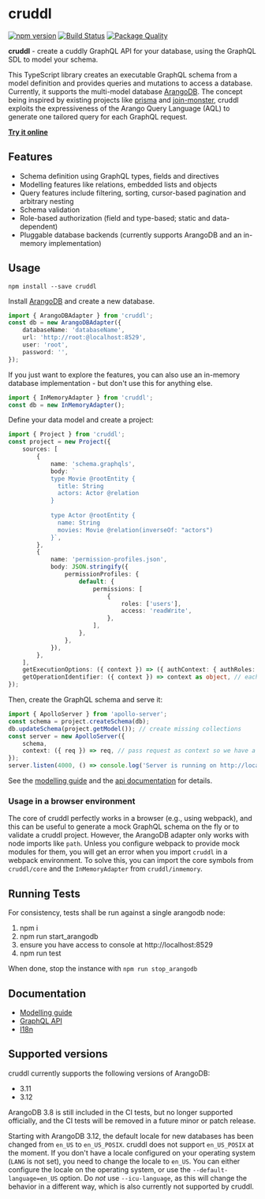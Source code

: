 # cruddl

[![npm version](https://badge.fury.io/js/cruddl.svg)](https://npmjs.org/cruddl)
[![Build Status](https://github.com/AEB-labs/cruddl/workflows/CI/badge.svg)](https://github.com/AEB-labs/cruddl/actions?query=branch%3Amain)
[![Package Quality](https://npm.packagequality.com/shield/cruddl.svg)](https://packagequality.com/#?package=cruddl)

**cruddl** - create a cuddly GraphQL API for your database, using the GraphQL SDL to model your
schema.

This TypeScript library creates an executable GraphQL schema from a model definition and provides
queries and mutations to access a database. Currently, it supports the multi-model database
[ArangoDB](https://www.arangodb.com/). The concept being inspired by existing projects like
[prisma](https://github.com/graphcool/prisma) and
[join-monster](https://github.com/stems/join-monster), cruddl exploits the expressiveness of the
Arango Query Language (AQL) to generate one tailored query for each GraphQL request.

**[Try it online](https://aeb-labs.github.io/cruddl/)**

## Features

-   Schema definition using GraphQL types, fields and directives
-   Modelling features like relations, embedded lists and objects
-   Query features include filtering, sorting, cursor-based pagination and arbitrary nesting
-   Schema validation
-   Role-based authorization (field and type-based; static and data-dependent)
-   Pluggable database backends (currently supports ArangoDB and an in-memory implementation)

## Usage

```
npm install --save cruddl
```

Install [ArangoDB](https://www.arangodb.com/) and create a new database.

```typescript
import { ArangoDBAdapter } from 'cruddl';
const db = new ArangoDBAdapter({
    databaseName: 'databaseName',
    url: 'http://root:@localhost:8529',
    user: 'root',
    password: '',
});
```

If you just want to explore the features, you can also use an in-memory database implementation -
but don't use this for anything else.

```typescript
import { InMemoryAdapter } from 'cruddl';
const db = new InMemoryAdapter();
```

Define your data model and create a project:

```typescript
import { Project } from 'cruddl';
const project = new Project({
    sources: [
        {
            name: 'schema.graphqls',
            body: `
            type Movie @rootEntity {
              title: String
              actors: Actor @relation
            }
            
            type Actor @rootEntity {
              name: String
              movies: Movie @relation(inverseOf: "actors")
            }`,
        },
        {
            name: 'permission-profiles.json',
            body: JSON.stringify({
                permissionProfiles: {
                    default: {
                        permissions: [
                            {
                                roles: ['users'],
                                access: 'readWrite',
                            },
                        ],
                    },
                },
            }),
        },
    ],
    getExecutionOptions: ({ context }) => ({ authContext: { authRoles: ['users'] } }),
    getOperationIdentifier: ({ context }) => context as object, // each operation is executed with an unique context object
});
```

Then, create the GraphQL schema and serve it:

```typescript
import { ApolloServer } from 'apollo-server';
const schema = project.createSchema(db);
db.updateSchema(project.getModel()); // create missing collections
const server = new ApolloServer({
    schema,
    context: ({ req }) => req, // pass request as context so we have a unique context object for each operation
});
server.listen(4000, () => console.log('Server is running on http://localhost:4000/'));
```

See the [modelling guide](docs/modelling.md) and the [api documentation](docs/api.md) for details.

### Usage in a browser environment

The core of cruddl perfectly works in a browser (e.g., using webpack), and this can be useful to
generate a mock GraphQL schema on the fly or to validate a cruddl project. However, the ArangoDB
adapter only works with node imports like `path`. Unless you configure webpack to provide mock
modules for them, you will get an error when you import `cruddl` in a webpack environment. To solve
this, you can import the core symbols from `cruddl/core` and the `InMemoryAdapter` from
`cruddl/inmemory`.

## Running Tests

For consistency, tests shall be run against a single arangodb node:

1. npm i
2. npm run start_arangodb
3. ensure you have access to console at http://localhost:8529
4. npm run test

When done, stop the instance with `npm run stop_arangodb`

## Documentation

-   [Modelling guide](docs/modelling.md)
-   [GraphQL API](docs/api.md)
-   [I18n](docs/i18n.md)

## Supported versions

cruddl currently supports the following versions of ArangoDB:

-   3.11
-   3.12

ArangoDB 3.8 is still included in the CI tests, but no longer supported officially, and the CI tests
will be removed in a future minor or patch release.

Starting with ArangoDB 3.12, the default locale for new databases has been changed from `en_US` to
`en_US_POSIX`. cruddl does not support `en_US_POSIX` at the moment. If you don't have a locale
configured on your operating system (`LANG` is not set), you need to change the locale to `en_US`.
You can either configure the locale on the operating system, or use the `--default-language=en_US`
option. Do _not_ use `--icu-language`, as this will change the behavior in a different way, which is
also currently not supported by cruddl.
